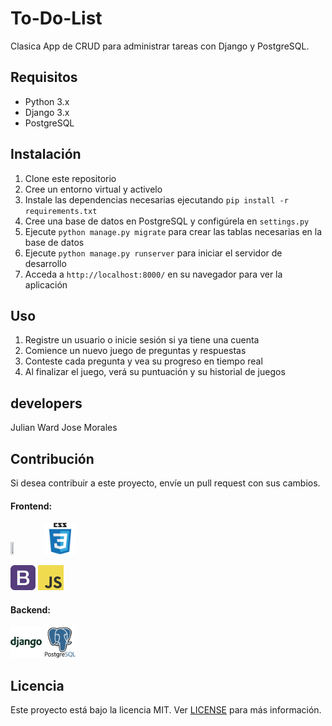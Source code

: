 # To-Do-List

Clasica App de CRUD para administrar tareas con Django y PostgreSQL.

## Requisitos

- Python 3.x
- Django 3.x
- PostgreSQL

## Instalación

1. Clone este repositorio
2. Cree un entorno virtual y activelo
3. Instale las dependencias necesarias ejecutando `pip install -r requirements.txt`
4. Cree una base de datos en PostgreSQL y configúrela en `settings.py`
5. Ejecute `python manage.py migrate` para crear las tablas necesarias en la base de datos
6. Ejecute `python manage.py runserver` para iniciar el servidor de desarrollo
7. Acceda a `http://localhost:8000/` en su navegador para ver la aplicación

## Uso

1. Registre un usuario o inicie sesión si ya tiene una cuenta
2. Comience un nuevo juego de preguntas y respuestas
3. Conteste cada pregunta y vea su progreso en tiempo real
4. Al finalizar el juego, verá su puntuación y su historial de juegos


## developers 
Julian Ward
Jose Morales 

## Contribución

Si desea contribuir a este proyecto, envíe un pull request con sus cambios.


#### Frontend:


<p align="left">
<img src="https://upload.wikimedia.org/wikipedia/commons/thumb/6/61/HTML5_logo_and_wordmark.svg/800px-HTML5_logo_and_wordmark.svg.png"  width=10% height=10%>
<img src="https://raw.githubusercontent.com/devicons/devicon/master/icons/css3/css3-original-wordmark.svg"  width=10% height=10%>
</p>
<p align="left">
<img src="https://raw.githubusercontent.com/github/explore/80688e429a7d4ef2fca1e82350fe8e3517d3494d/topics/bootstrap/bootstrap.png"  width=8% height=8%>
<img src="https://raw.githubusercontent.com/github/explore/80688e429a7d4ef2fca1e82350fe8e3517d3494d/topics/javascript/javascript.png"  width=8% height=8%>
</p>


#### Backend:


<p align="left">
<img src="https://raw.githubusercontent.com/github/explore/7456fdff59816d37ef383a6c8f32a26ff7332db2/topics/django/django.png"  width=10% height=10%>
<img src="https://raw.githubusercontent.com/devicons/devicon/master/icons/postgresql/postgresql-original-wordmark.svg"  width=10% height=10%>
</p>



## Licencia

Este proyecto está bajo la licencia MIT. Ver [LICENSE](LICENSE) para más información.